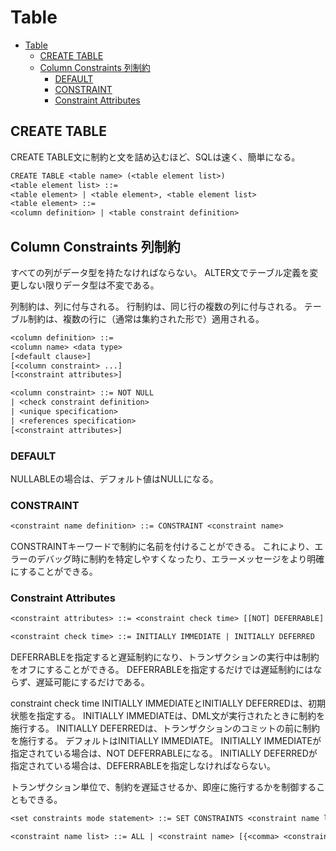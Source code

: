 # Table

- [Table](#table)
  - [CREATE TABLE](#create-table)
  - [Column Constraints 列制約](#column-constraints-列制約)
    - [DEFAULT](#default)
    - [CONSTRAINT](#constraint)
    - [Constraint Attributes](#constraint-attributes)

## CREATE TABLE

CREATE TABLE文に制約と文を詰め込むほど、SQLは速く、簡単になる。

```txt
CREATE TABLE <table name> (<table element list>)
<table element list> ::=
<table element> | <table element>, <table element list>
<table element> ::=
<column definition> | <table constraint definition>
```

## Column Constraints 列制約

すべての列がデータ型を持たなければならない。
ALTER文でテーブル定義を変更しない限りデータ型は不変である。

列制約は、列に付与される。
行制約は、同じ行の複数の列に付与される。
テーブル制約は、複数の行に（通常は集約された形で）適用される。

```txt
<column definition> ::=
<column name> <data type>
[<default clause>]
[<column constraint> ...]
[<constraint attributes>]

<column constraint> ::= NOT NULL
| <check constraint definition>
| <unique specification>
| <references specification>
[<constraint attributes>]
```

### DEFAULT

NULLABLEの場合は、デフォルト値はNULLになる。

### CONSTRAINT

```txt
<constraint name definition> ::= CONSTRAINT <constraint name>
```

CONSTRAINTキーワードで制約に名前を付けることができる。
これにより、エラーのデバッグ時に制約を特定しやすくなったり、エラーメッセージをより明確にすることができる。

### Constraint Attributes

```txt
<constraint attributes> ::= <constraint check time> [[NOT] DEFERRABLE] | [NOT] DEFERRABLE [<constraint check time>]

<constraint check time> ::= INITIALLY IMMEDIATE | INITIALLY DEFERRED
```

DEFERRABLEを指定すると遅延制約になり、トランザクションの実行中は制約をオフにすることができる。
DEFERRABLEを指定するだけでは遅延制約にはならず、遅延可能にするだけである。

constraint check time
INITIALLY IMMEDIATEとINITIALLY DEFERREDは、初期状態を指定する。
INITIALLY IMMEDIATEは、DML文が実行されたときに制約を施行する。
INITIALLY DEFERREDは、トランザクションのコミットの前に制約を施行する。
デフォルトはINITIALLY IMMEDIATE。
INITIALLY IMMEDIATEが指定されている場合は、NOT DEFERRABLEになる。
INITIALLY DEFERREDが指定されている場合は、DEFERRABLEを指定しなければならない。

トランザクション単位で、制約を遅延させるか、即座に施行するかを制御することもできる。

```txt
<set constraints mode statement> ::= SET CONSTRAINTS <constraint name list> {DEFERRED | IMMEDIATE}

<constraint name list> ::= ALL | <constraint name> [{<comma> <constraint name>} ...]
```

